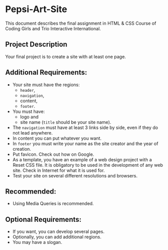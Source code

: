 # Pepsi-Art-Site

This document describes the final assignment in HTML & CSS Course of Coding Girls and Trio Interactive International.

## Project Description

Your final project is to create a site with at least one page.

## Additional Requirements:
*	Your site must have the regions:
    *   `header`,
    *   `navigation`,
    *   content,
    *   `footer`.
*	You must have:
    *   logo and
    *   site name (`title` should be your site name).
*	The `navigation` must have at least 3 links side by side, even if they do not lead anywhere.
*	In content you can put whatever you want.
*	In `footer` you must write your name as the site creator and the year of creation.
*	Put favicon. Check out how on Google.
*	As a template, you have an example of a web design project with a Reset CSS file. It is obligatory to be used in the development of any web site. Check in Internet for what it is used for.
*	Test your site on several different resolutions and browsers.

	
## Recommended:
*	Using Media Queries is recommended.

## Optional Requirements:
*	If you want, you can develop several pages.
*	Optionally, you can add additional regions.
*	You may have a slogan.
